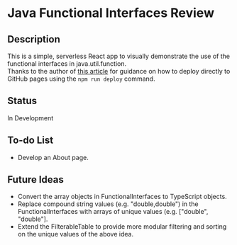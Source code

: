 # Java Functional Interfaces Review

## Description
This is a simple, serverless React app to visually demonstrate the use of the functional interfaces in java.util.function.   
Thanks to the author of [this article](https://blog.logrocket.com/deploying-react-apps-github-pages) for guidance on how to deploy directly to GitHub pages using the `npm run deploy` command.

## Status
In Development

## To-do List
- Develop an About page.

## Future Ideas
- Convert the array objects in FunctionalInterfaces to TypeScript objects.
- Replace compound string values (e.g. "double,double") in the FunctionalInterfaces with arrays of unique values (e.g. \["double", "double"\].
- Extend the FilterableTable to provide more modular filtering and sorting on the unique values of the above idea.